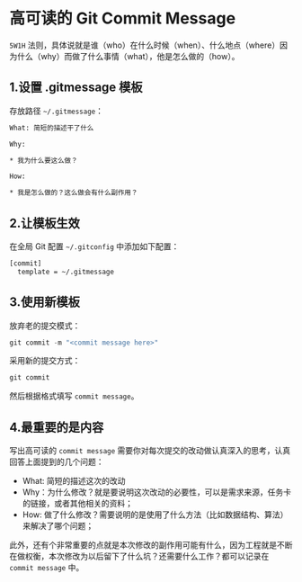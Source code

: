 高可读的 Git Commit Message
===

`5W1H` 法则，具体说就是谁（who）在什么时候（when）、什么地点（where）因为什么（why）而做了什么事情（what），他是怎么做的（how）。


## 1.设置 .gitmessage 模板

存放路径 `~/.gitmessage`：

```bash
What: 简短的描述干了什么

Why:

* 我为什么要这么做？

How:

* 我是怎么做的？这么做会有什么副作用？
```


## 2.让模板生效
在全局 Git 配置 `~/.gitconfig` 中添加如下配置：
```bash
[commit]
  template = ~/.gitmessage
```


## 3.使用新模板
放弃老的提交模式：
```js
git commit -m "<commit message here>"
```

采用新的提交方式：
```js
git commit
```

然后根据格式填写 `commit message`。


## 4.最重要的是内容
写出高可读的 `commit message` 需要你对每次提交的改动做认真深入的思考，认真回答上面提到的几个问题：

* What: 简短的描述这次的改动
* Why：为什么修改？就是要说明这次改动的必要性，可以是需求来源，任务卡的链接，或者其他相关的资料；
* How: 做了什么修改？需要说明的是使用了什么方法（比如数据结构、算法）来解决了哪个问题；

此外，还有个非常重要的点就是本次修改的副作用可能有什么，因为工程就是不断在做权衡，本次修改为以后留下了什么坑？还需要什么工作？都可以记录在 `commit message` 中。
